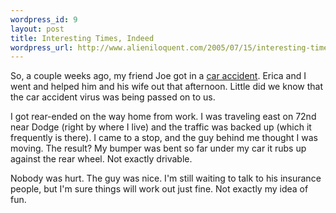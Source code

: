 ```yaml
--- 
wordpress_id: 9
layout: post
title: Interesting Times, Indeed
wordpress_url: http://www.alieniloquent.com/2005/07/15/interesting-times-indeed/
---
```

So, a couple weeks ago, my friend Joe got in a <a href="http://excastle.com/blog/archive/2005/07/01/1863.aspx">car accident</a>.  Erica and I went and helped him and his wife out that afternoon.  Little did we know that the car accident virus was being passed on to us.

I got rear-ended on the way home from work.  I was traveling east on 72nd near Dodge (right by where I live) and the traffic was backed up (which it frequently is there).  I came to a stop, and the guy behind me thought I was moving.  The result? My bumper was bent so far under my car it rubs up against the rear wheel.  Not exactly drivable.

Nobody was hurt.  The guy was nice.  I'm still waiting to talk to his insurance people, but I'm sure things will work out just fine.  Not exactly my idea of fun.
